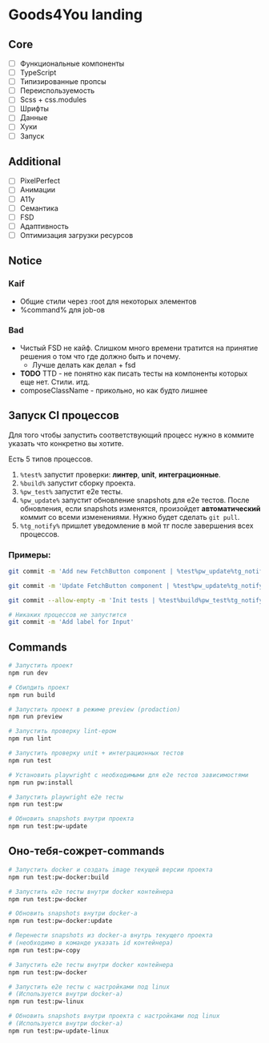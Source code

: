# Goods4You landing

## Core

- [ ] Функциональные компоненты
- [ ] TypeScript
- [ ] Типизированные пропсы
- [ ] Переиспользуемость
- [ ] Scss + css.modules
- [ ] Шрифты
- [ ] Данные
- [ ] Хуки
- [ ] Запуск

## Additional

- [ ] PixelPerfect
- [ ] Анимации
- [ ] A11y
- [ ] Семантика
- [ ] FSD
- [ ] Адаптивность
- [ ] Оптимизация загрузки ресурсов

## Notice

### Kaif

- Общие стили через :root для некоторых элементов
- %command% для job-ов

### Bad

- Чистый FSD не кайф. Слишком много времени тратится на принятие решения о том что где должно быть и почему.
    - Лучше делать как делал + fsd
- **TODO** TTD - не понятно как писать тесты на компоненты которых еще нет. Стили. итд.
- composeClassName - прикольно, но как будто лишнее

## Запуск CI процессов

Для того чтобы запустить соответствующий процесс нужно в коммите указать что конкретно вы хотите.

Есть 5 типов процессов.

1. `%test%` запустит проверки: **линтер**, **unit**, **интеграционные**.
2. `%build%` запустит сборку проекта.
3. `%pw_test%` запустит e2e тесты.
4. `%pw_update%` запустит обновление snapshots для e2e тестов. После обновления, если snapshots изменятся, произойдет
   **автоматический** коммит со всеми изменениями. Нужно будет сделать `git pull`.
5. `%tg_notify%` пришлет уведомление в мой тг после завершения всех процессов.

### Примеры:

```bash
git commit -m 'Add new FetchButton component | %test%pw_update%tg_notify%'
```

```bash
git commit -m 'Update FetchButton component | %test%pw_update%tg_notify%'
```

```bash
git commit --allow-empty -m 'Init tests | %test%build%pw_test%tg_notify%'
```

```bash
# Никаких процессов не запустится
git commit -m 'Add label for Input'
```

## Commands

```bash
# Запустить проект
npm run dev
```

```bash
# Сбилдить проект
npm run build
```

```bash
# Запустить проект в режиме preview (prodaction)
npm run preview
```

```bash
# Запустить проверку lint-ером
npm run lint
```

```bash
# Запустить проверку unit + интеграционных тестов
npm run test
```

```bash
# Установить playwright с необходимыми для e2e тестов зависимостями
npm run pw:install
```

```bash
# Запустить playwright e2e тесты
npm run test:pw
```

```bash
# Обновить snapshots внутри проекта
npm run test:pw-update
```

## Оно-тебя-сожрет-commands

```bash
# Запустить docker и создать image текущей версии проекта
npm run test:pw-docker:build
```

```bash
# Запустить e2e тесты внутри docker контейнера
npm run test:pw-docker
```

```bash
# Обновить snapshots внутри docker-a
npm run test:pw-docker:update
```

```bash
# Перенести snapshots из docker-а внутрь текущего проекта
# (необходимо в команде указать id контейнера)
npm run test:pw-copy
```

```bash
# Запустить e2e тесты внутри docker контейнера
npm run test:pw-docker
```

```bash
# Запустить e2e тесты с настройками под linux
# (Используется внутри docker-а)
npm run test:pw-linux
```

```bash
# Обновить snapshots внутри проекта с настройками под linux
# (Используется внутри docker-а)
npm run test:pw-update-linux
```